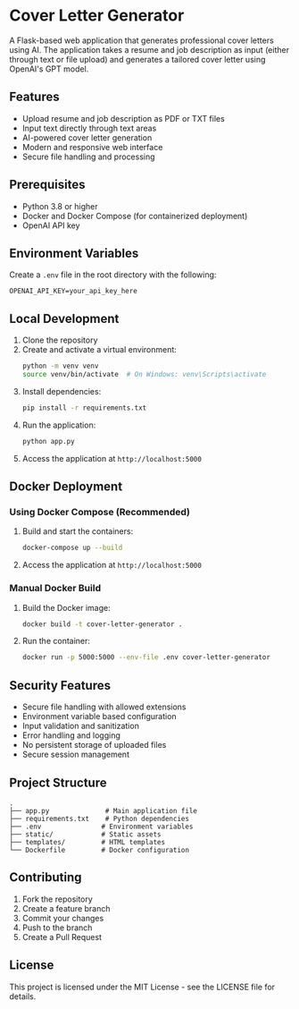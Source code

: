 # Cover Letter Generator

A Flask-based web application that generates professional cover letters using AI. The application takes a resume and job description as input (either through text or file upload) and generates a tailored cover letter using OpenAI's GPT model.

## Features

- Upload resume and job description as PDF or TXT files
- Input text directly through text areas
- AI-powered cover letter generation
- Modern and responsive web interface
- Secure file handling and processing

## Prerequisites

- Python 3.8 or higher
- Docker and Docker Compose (for containerized deployment)
- OpenAI API key

## Environment Variables

Create a `.env` file in the root directory with the following:

```
OPENAI_API_KEY=your_api_key_here
```

## Local Development

1. Clone the repository
2. Create and activate a virtual environment:
   ```bash
   python -m venv venv
   source venv/bin/activate  # On Windows: venv\Scripts\activate
   ```
3. Install dependencies:
   ```bash
   pip install -r requirements.txt
   ```
4. Run the application:
   ```bash
   python app.py
   ```
5. Access the application at `http://localhost:5000`

## Docker Deployment

### Using Docker Compose (Recommended)

1. Build and start the containers:
   ```bash
   docker-compose up --build
   ```
2. Access the application at `http://localhost:5000`

### Manual Docker Build

1. Build the Docker image:
   ```bash
   docker build -t cover-letter-generator .
   ```
2. Run the container:
   ```bash
   docker run -p 5000:5000 --env-file .env cover-letter-generator
   ```

## Security Features

- Secure file handling with allowed extensions
- Environment variable based configuration
- Input validation and sanitization
- Error handling and logging
- No persistent storage of uploaded files
- Secure session management

## Project Structure

```
.
├── app.py              # Main application file
├── requirements.txt    # Python dependencies
├── .env               # Environment variables
├── static/            # Static assets
├── templates/         # HTML templates
└── Dockerfile         # Docker configuration
```

## Contributing

1. Fork the repository
2. Create a feature branch
3. Commit your changes
4. Push to the branch
5. Create a Pull Request

## License

This project is licensed under the MIT License - see the LICENSE file for details. 